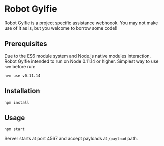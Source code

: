 Robot Gylfie
============

Robot Gylfie is a project specific assistance webhoook. You may not make use of it as is, but you welcome to borrow some code!!

Prerequisites
-------------

Due to the ES6 module system and Node.js native modules interaction, Robot Gylfie intended to run on Node 0.11.14 or higher. Simplest way to use `nvm` before run:
```
nvm use v0.11.14
```

Installation
------------
```
npm install
```

Usage
-----
```
npm start
```
Server starts at port 4567 and accept payloads at `/payload` path.
